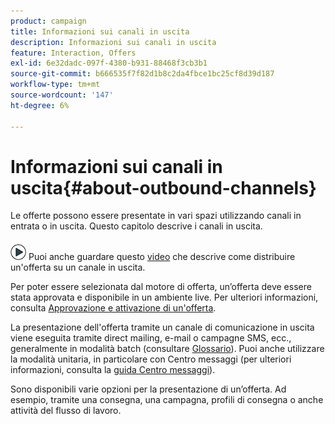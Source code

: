 ```yaml
---
product: campaign
title: Informazioni sui canali in uscita
description: Informazioni sui canali in uscita
feature: Interaction, Offers
exl-id: 6e32dadc-097f-4380-b931-88468f3cb3b1
source-git-commit: b666535f7f82d1b8c2da4fbce1bc25cf8d39d187
workflow-type: tm+mt
source-wordcount: '147'
ht-degree: 6%

---
```


# Informazioni sui canali in uscita{#about-outbound-channels}



Le offerte possono essere presentate in vari spazi utilizzando canali in entrata o in uscita. Questo capitolo descrive i canali in uscita.

![](assets/do-not-localize/how-to-video.png) Puoi anche guardare questo [video](https://helpx.adobe.com/campaign/classic/how-to/deliver-an-offer-on-outbound-channel-in-acv6.html?playlist=/ccx/v1/collection/product/campaign/classic/segment/digital-marketers/explevel/intermediate/applaunch/get-started/collection.ccx.js&amp;ref=helpx.adobe.com) che descrive come distribuire un&#39;offerta su un canale in uscita.

Per poter essere selezionata dal motore di offerta, un’offerta deve essere stata approvata e disponibile in un ambiente live. Per ulteriori informazioni, consulta [Approvazione e attivazione di un&#39;offerta](../../interaction/using/approving-and-activating-an-offer.md).

La presentazione dell&#39;offerta tramite un canale di comunicazione in uscita viene eseguita tramite direct mailing, e-mail o campagne SMS, ecc., generalmente in modalità batch (consultare [Glossario](../../interaction/using/i-glossary.md)). Puoi anche utilizzare la modalità unitaria, in particolare con Centro messaggi (per ulteriori informazioni, consulta la [guida Centro messaggi](../../message-center/using/about-transactional-messaging.md)).

Sono disponibili varie opzioni per la presentazione di un’offerta. Ad esempio, tramite una consegna, una campagna, profili di consegna o anche attività del flusso di lavoro.
